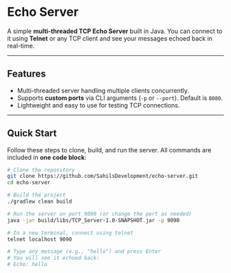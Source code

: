 # Echo Server

A simple **multi-threaded TCP Echo Server** built in Java. You can connect to it using **Telnet** or any TCP client and see your messages echoed back in real-time.  

---

## Features

- Multi-threaded server handling multiple clients concurrently.
- Supports **custom ports** via CLI arguments (`-p` or `--port`). Default is `8080`.
- Lightweight and easy to use for testing TCP connections.

---

## Quick Start

Follow these steps to clone, build, and run the server. All commands are included in **one code block**:

```bash
# Clone the repository
git clone https://github.com/SahilsDevelopment/echo-server.git
cd echo-server

# Build the project
./gradlew clean build

# Run the server on port 9090 (or change the port as needed)
java -jar build/libs/TCP_Server-1.0-SNAPSHOT.jar -p 9090

# In a new terminal, connect using telnet
telnet localhost 9090

# Type any message (e.g., "hello") and press Enter
# You will see it echoed back:
# Echo: hello
